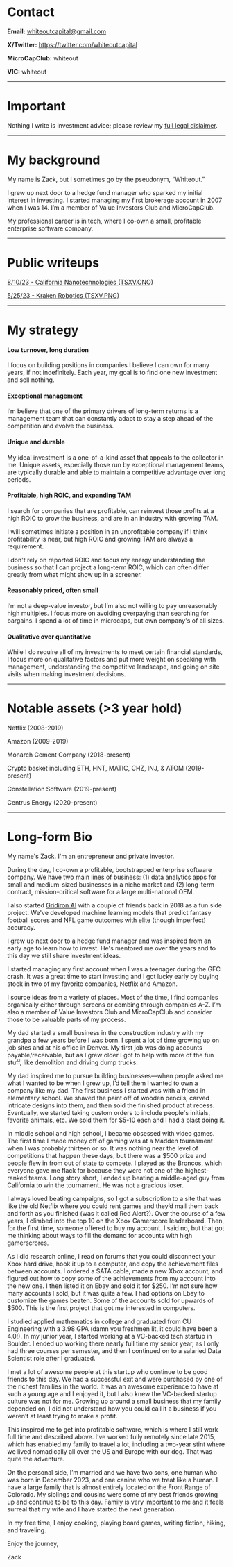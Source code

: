 # Contact

**Email:** whiteoutcapital@gmail.com

**X/Twitter:** https://twitter.com/whiteoutcapital

**MicroCapClub:** whiteout

**VIC:** whiteout

---

# Important

Nothing I write is investment advice; please review my [full legal dislaimer](/legal-disclaimer).

---

# My background

My name is Zack, but I sometimes go by the pseudonym, “Whiteout.” 

I grew up next door to a hedge fund manager who sparked my initial interest in investing. I started managing my first brokerage account in 2007 when I was 14. I’m a member of Value Investors Club and MicroCapClub.

My professional career is in tech, where I co-own a small, profitable enterprise software company.

---

# Public writeups

[8/10/23 - California Nanotechnologies (TSXV.CNO)](/writeups/california-nanotechnologies)

[5/25/23 - Kraken Robotics (TSXV.PNG)](/writeups/kraken-robotics-2023)

---

# My strategy

#### Low turnover, long duration

I focus on building positions in companies I believe I can own for many years, if not indefinitely. Each year, my goal is to find one new investment and sell nothing.

#### Exceptional management

I’m believe that one of the primary drivers of long-term returns is a management team that can constantly adapt to stay a step ahead of the competition and evolve the business.

#### Unique and durable

My ideal investment is a one-of-a-kind asset that appeals to the collector in me. Unique assets, especially those run by exceptional management teams, are typically durable and able to maintain a competitive advantage over long periods.

#### Profitable, high ROIC, and expanding TAM

I search for companies that are profitable, can reinvest those profits at a high ROIC to grow the business, and are in an industry with growing TAM. 

I will sometimes initiate a position in an unprofitable company if I think profitability is near, but high ROIC and growing TAM are always a requirement. 

I don't rely on reported ROIC and focus my energy understanding the business so that I can project a long-term ROIC, which can often differ greatly from what might show up in a screener.

#### Reasonably priced, often small

I’m not a deep-value investor, but I’m also not willing to pay unreasonably high multiples. I focus more on avoiding overpaying than searching for bargains. I spend a lot of time in microcaps, but own company's of all sizes.

#### Qualitative over quantitative

While I do require all of my investments to meet certain financial standards, I focus more on qualitative factors and put more weight on speaking with management, understanding the competitive landscape, and going on site visits when making investment decisions.

---

# Notable assets (>3 year hold)

Netflix (2008-2019)

Amazon (2009-2019)

Monarch Cement Company (2018-present)

Crypto basket including ETH, HNT, MATIC, CHZ, INJ, & ATOM (2019-present)

Constellation Software (2019-present)

Centrus Energy (2020-present)

---

# Long-form Bio

My name's Zack. I'm an entrepreneur and private investor.

During the day, I co-own a profitable, bootstrapped enterprise software company. We have two main lines of business: (1) data analytics apps for small and medium-sized businesses in a niche market and (2) long-term contract, mission-critical software for a large multi-national OEM. 

I also started [Gridiron AI](gridironai.com) with a couple of friends back in 2018 as a fun side project. We've developed machine learning models that predict fantasy football scores and NFL game outcomes with elite (though imperfect) accuracy.

I grew up next door to a hedge fund manager and was inspired from an early age to learn how to invest. He's mentored me over the years and to this day we still share investment ideas.

I started managing my first account when I was a teenager during the GFC crash. It was a great time to start investing and I got lucky early by buying stock in two of my favorite companies, Netflix and Amazon. 

I source ideas from a variety of places. Most of the time, I find companies organically either through screens or combing through companies A-Z. I’m also a member of Value Investors Club and MicroCapClub and consider those to be valuable parts of my process. 

My dad started a small business in the construction industry with my grandpa a few years before I was born. I spent a lot of time growing up on job sites and at his office in Denver. My first job was doing accounts payable/receivable, but as I grew older I got to help with more of the fun stuff, like demolition and driving dump trucks. 

My dad inspired me to pursue building businesses—when people asked me what I wanted to be when I grew up, I’d tell them I wanted to own a company like my dad. The first business I started was with a friend in elementary school. We shaved the paint off of wooden pencils, carved intricate designs into them, and then sold the finished product at recess. Eventually, we started taking custom orders to include people's initials, favorite animals, etc. We sold them for $5-10 each and I had a blast doing it. 

In middle school and high school, I became obsessed with video games. The first time I made money off of gaming was at a Madden tournament when I was probably thirteen or so. It was nothing near the level of competitions that happen these days, but there was a $500 prize and people flew in from out of state to compete. I played as the Broncos, which everyone gave me flack for because they were not one of the highest-ranked teams. Long story short, I ended up beating a middle-aged guy from California to win the tournament. He was not a gracious loser.

I always loved beating campaigns, so I got a subscription to a site that was like the old Netflix where you could rent games and they’d mail them back and forth as you finished (was it called Red Alert?). Over the course of a few years, I climbed into the top 10 on the Xbox Gamerscore leaderboard. Then, for the first time, someone offered to buy my account. I said no, but that got me thinking about ways to fill the demand for accounts with high gamerscrores. 

As I did research online, I read on forums that you could disconnect your Xbox hard drive, hook it up to a computer, and copy the achievement files between accounts. I ordered a SATA cable, made a new Xbox account, and figured out how to copy some of the achievements from my account into the new one. I then listed it on Ebay and sold it for $250. I’m not sure how many accounts I sold, but it was quite a few. I had options on Ebay to customize the games beaten. Some of the accounts sold for upwards of $500. This is the first project that got me interested in computers. 

I studied applied mathematics in college and graduated from CU Engineering with a 3.98 GPA (damn you freshmen lit, it could have been a 4.0!). In my junior year, I started working at a VC-backed tech startup in Boulder. I ended up working there nearly full time my senior year, as I only had three courses per semester, and then I continued on to a salaried Data Scientist role after I graduated.

I met a lot of awesome people at this startup who continue to be good friends to this day. We had a successful exit and were purchased by one of the richest families in the world. It was an awesome experience to have at such a young age and I enjoyed it, but I also knew the VC-backed startup culture was not for me. Growing up around a small business that my family depended on, I did not understand how you could call it a business if you weren’t at least trying to make a profit.

This inspired me to get into profitable software, which is where I still work full time and described above. I’ve worked fully remotely since late 2015, which has enabled my family to travel a lot, including a two-year stint where we lived nomadically all over the US and Europe with our dog. That was quite the adventure.

On the personal side, I’m married and we have two sons, one human who was born in December 2023, and one canine who we treat like a human. I have a large family that is almost entirely located on the Front Range of Colorado. My siblings and cousins were some of my best friends growing up and continue to be to this day. Family is very important to me and it feels surreal that my wife and I have started the next generation. 

In my free time, I enjoy cooking, playing board games, writing fiction, hiking, and traveling. 

Enjoy the journey,

Zack
